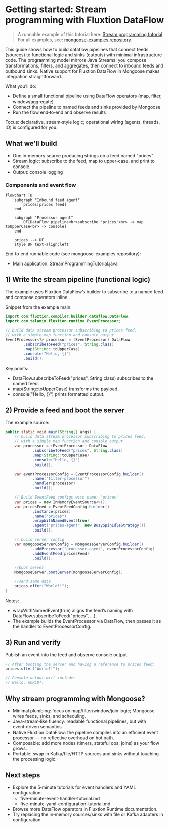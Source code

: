 # Getting started: Stream programming with Fluxtion DataFlow

> A runnable example of this tutorial here: 
> [Stream programming tutorial](https://github.com/telaminai/mongoose-examples/tree/main/getting-started/stream-programming-tutorial).<br>
> For all examples, see: [mongoose-examples repository](https://github.com/telaminai/mongoose-examples/).


This guide shows how to build dataflow pipelines that connect feeds (sources) to functional logic and sinks (outputs)
with minimal infrastructure code. The programming model mirrors Java Streams: you compose transformations, filters, and
aggregates, then connect to inbound feeds and outbound sinks. Native support for Fluxtion DataFlow in Mongoose makes
integration straightforward.

What you’ll do:

- Define a small functional pipeline using DataFlow operators (map, filter, window/aggregate)
- Connect the pipeline to named feeds and sinks provided by Mongoose
- Run the flow end‑to‑end and observe results

Focus: declarative, stream‑style logic; operational wiring (agents, threads, IO) is configured for you.

## What we’ll build

- One in‑memory source producing strings on a feed named "prices"
- Stream logic: subscribe to the feed, map to upper-case, and print to console
- Output: console logging

### Components and event flow

```mermaid
flowchart TD
    subgraph "Inbound feed agent"
        prices[prices feed]
    end

    subgraph "Processor agent"
        DF[DataFlow pipeline<br>subscribe 'prices'<br> -> map toUpperCase<br> -> console]
    end

    prices --> DF
    style DF text-align:left
```

End‑to‑end runnable code (see mongoose-examples repository):

- Main application: StreamProgrammingTutorial.java

## 1) Write the stream pipeline (functional logic)

The example uses Fluxtion DataFlow’s builder to subscribe to a named feed and compose operators inline.

Snippet from the example main:

```java
import com.fluxtion.compiler.builder.dataflow.DataFlow;
import com.telamin.fluxtion.runtime.EventProcessor;

// build data stream processor subscribing to prices feed, 
// with a simple map function and console output
EventProcessor<?> processor = (EventProcessor) DataFlow
        .subscribeToFeed("prices", String.class)
        .map(String::toUpperCase)
        .console("Hello, {}")
        .build();
```

Key points:

- DataFlow.subscribeToFeed("prices", String.class) subscribes to the named feed.
- map(String::toUpperCase) transforms the payload.
- console("Hello, {}") prints formatted output.

## 2) Provide a feed and boot the server 

The example source:

```java
public static void main(String[] args) {
    // build data stream processor subscribing to prices feed,
    // with a simple map function and console output
    var processor = (EventProcessor) DataFlow
            .subscribeToFeed("prices", String.class)
            .map(String::toUpperCase)
            .console("Hello, {}")
            .build();

    var eventProcessorConfig = EventProcessorConfig.builder()
            .name("filter-processor")
            .handler(processor)
            .build();

    // Build EventFeed configs with name: 'prices'
    var prices = new InMemoryEventSource<>();
    var pricesFeed = EventFeedConfig.builder()
            .instance(prices)
            .name("prices")
            .wrapWithNamedEvent(true)
            .agent("prices-agent", new BusySpinIdleStrategy())
            .build();

    // build server config
    var mongooseServerConfig = MongooseServerConfig.builder()
            .addProcessor("processor-agent", eventProcessorConfig)
            .addEventFeed(pricesFeed)
            .build();

    //boot server
    MongooseServer.bootServer(mongooseServerConfig);

    //send some data
    prices.offer("World!!");
}
```

Notes:

- wrapWithNamedEvent(true) aligns the feed’s naming with DataFlow.subscribeToFeed("prices", ...).
- The example builds the EventProcessor via DataFlow, then passes it as the handler to EventProcessorConfig.

## 3) Run and verify

Publish an event into the feed and observe console output.

```java
// After booting the server and having a reference to prices feed:
prices.offer("World!!");

// Console output will include:
// Hello, WORLD!!
```

## Why stream programming with Mongoose?

- Minimal plumbing: focus on map/filter/window/join logic; Mongoose wires feeds, sinks, and scheduling.
- Java‑stream‑like fluency: readable functional pipelines, but with event‑driven semantics.
- Native Fluxtion DataFlow: the pipeline compiles into an efficient event processor — no reflective overhead on hot path.
- Composable: add more nodes (timers, stateful ops, joins) as your flow grows.
- Portable: swap in Kafka/file/HTTP sources and sinks without touching the processing logic.

## Next steps

- Explore the 5‑minute tutorials for event handlers and YAML configuration:
    - five-minute-event-handler-tutorial.md
    - five-minute-yaml-configuration-tutorial.md
- Browse more DataFlow operators in Fluxtion Runtime documentation.
- Try replacing the in‑memory sources/sinks with file or Kafka adapters in configuration.
